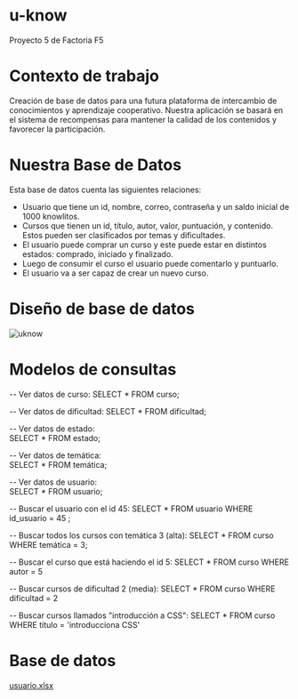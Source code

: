 # u-know
Proyecto 5 de Factoria F5

# Contexto de trabajo
Creación de base de datos para una futura plataforma de intercambio de conocimientos y aprendizaje cooperativo. Nuestra aplicación se basará en el sistema de recompensas para mantener la calidad de los contenidos y favorecer la participación.

# Nuestra Base de Datos
Esta base de datos cuenta las siguientes relaciones: 
- Usuario que tiene un id, nombre, correo, contraseña y un saldo inicial de 1000 knowlitos.
- Cursos que tienen un id, título, autor, valor, puntuación, y contenido. Estos pueden ser clasificados por temas y dificultades. 
- El usuario puede comprar un curso y este puede estar en distintos estados: comprado, iniciado y finalizado. 
- Luego de consumir el curso el usuario puede comentarlo y puntuarlo. 
- El usuario va a ser capaz de crear un nuevo curso. 

# Diseño de base de datos
![uknow](https://github.com/EvangeRodriguez/u-know/assets/131253299/a50e3d89-e6f7-492a-8a4b-f121b1ac6232)

# Modelos de consultas 
-- Ver datos de curso: 
SELECT * FROM curso;

-- Ver datos de dificultad: 
SELECT * FROM dificultad;

-- Ver datos de estado:  
 SELECT * FROM estado;

-- Ver datos de temática:  
SELECT * FROM temática;

-- Ver datos de usuario:  
 SELECT * FROM usuario;


-- Buscar el usuario con el id 45:
SELECT * FROM usuario WHERE id_usuario = 45 ; 

-- Buscar todos los cursos con temática 3 (alta):
SELECT * FROM curso WHERE temática = 3; 

-- Buscar el curso que está haciendo el id 5:
SELECT * FROM curso WHERE autor = 5

-- Buscar cursos de dificultad 2 (media):
SELECT * FROM curso WHERE dificultad = 2

-- Buscar cursos llamados "introducción a CSS":
SELECT * FROM curso WHERE título = 'introducciona CSS'

# Base de datos
[usuario.xlsx](https://github.com/EvangeRodriguez/u-know/files/11652258/usuario.xlsx)
